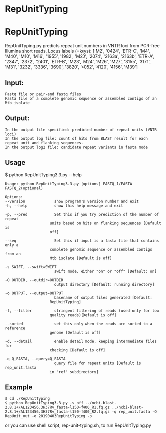 # RepUnitTyping

# RepUnitTyping
RepUnitTyping.py predicts repeat unit numbers in VNTR loci from PCR-free Illumina short reads.
Locus labels (=keys): 
['M2', '0424', 'ETR-C', 'M4', 'M40', 'M10', 'M16', '1955', '1982', 'M20', '2074', '2163a', '2163b', 'ETR-A', '2347', '2372', '2401', 'ETR-B', 'M23', 'M24', 'M26', 'M27', '3155', '3171', 'M31', '3232', '3336', '3690', '3820', '4052', '4120', '4156', 'M39']

## Input:
    Fastq file or pair-end fastq files
    Fasta file of a complete genomic sequence or assembled contigs of an Mtb isolate

## Output:
    In the output file specified: predicted number of repeat units (VNTR loci)
    In the output log file: count of hits from BLAST result for each repeat unit and flanking sequences.
    In the output log2 file: candidate repeat variants in fasta mode

## Usage
$ python RepUnitTyping3.3.py --help

    Usage: python RepUnitTyping3.3.py [options] FASTQ_1/FASTA FASTQ_2(optional)

    Options:
    --version             show program's version number and exit
    -h, --help            show this help message and exit
  
    -p, --pred            Set this if you try prediction of the number of repeat
                        units based on hits on flanking sequences [Default is
                        off]
                        
    --seq                 Set this if input is a fasta file that contains only a
                        complete genomic sequence or assembled contigs from an
                        Mtb isolate [Default is off]
                        
    -s SWIFT, --swift=SWIFT
                          swift mode, either "on" or "off" [Default: on]
                        
    -O OUTDIR, --outdir=OUTDIR
                          output directory [Default: running directory]
                        
    -o OUTPUT, --output=OUTPUT
                          basename of output files generated [Default:
                        RepUnitTyping]
                        
    -f, --filter          stringent filtering of reads (used only for low
                        quality reads)[Default is off]
                        
    --sorted              set this only when the reads are sorted to a reference
                        genome [Default is off]
                        
    -d, --detail          enable detail mode, keeping intermediate files for
                        checking [Default is off]
                        
    -q Q_FASTA, --query=Q_FASTA
                          query file for repeat units [Default is rep_unit.fasta
                        in "ref" subdirectory]
                        
## Example
    $ cd ./RepUnitTyping
    $ python RepUnitTyping3.3.py -s off ../ncbi-blast-2.8.1+/AL123456.3H37Rv_fasta-l150-f400_R1.fq.gz ../ncbi-blast-2.8.1+/AL123456.3H37Rv_fasta-l150-f400_R2.fq.gz -q rep_unit.fasta -O RepUnit_out -o 20190403RepUnitTyping -p

or you can use shell script, rep-unit-typing.sh, to run RepUnitTyping.py
